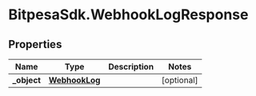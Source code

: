 # BitpesaSdk.WebhookLogResponse

## Properties
Name | Type | Description | Notes
------------ | ------------- | ------------- | -------------
**_object** | [**WebhookLog**](WebhookLog.md) |  | [optional] 


